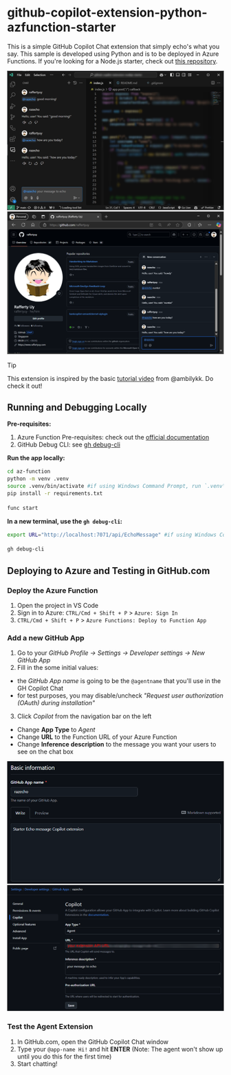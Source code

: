 # github-copilot-extension-python-azfunction-starter

This is a simple GitHub Copilot Chat extension that simply echo's what you say.
This sample is developed using Python and is to be deployed in Azure Functions. If you're looking for a Node.js starter, check out [this repository](https://github.com/raffertyuy/github-copilot-extension-azfunction-starter).

![Copilot Extension in VS Code](./media/vscode-chat.png)
![Copilot Extension in GitHub.com](./media/github-chat.png)

> [!TIP]
> This extension is inspired by the basic [tutorial video](https://youtu.be/ky5TMI9skLE) from @ambilykk. Do check it out!

## Running and Debugging Locally
**Pre-requisites:**
1. Azure Function Pre-requisites: check out the [official documentation](https://learn.microsoft.com/en-us/azure/azure-functions/create-first-function-vs-code-node?pivots=nodejs-model-v4)
2. GitHub Debug CLI: see [gh debug-cli](https://docs.github.com/en/copilot/building-copilot-extensions/debugging-your-github-copilot-extension)

**Run the app locally:**
```bash
cd az-function
python -m venv .venv
source .venv/bin/activate #if using Windows Command Prompt, run `.venv\Scripts\activate`
pip install -r requirements.txt

func start
```

**In a new terminal, use the `gh debug-cli`:**
```bash
export URL="http://localhost:7071/api/EchoMessage" #if using Windows Command Prompt, use `set` instead of `export`

gh debug-cli
```

## Deploying to Azure and Testing in GitHub.com
### Deploy the Azure Function
1. Open the project in VS Code
2. Sign in to Azure: `CTRL/Cmd + Shift + P` > `Azure: Sign In`
3. `CTRL/Cmd + Shift + P` > `Azure Functions: Deploy to Function App`

### Add a new GitHub App
1. Go to your _GitHub Profile → Settings → Developer settings → New GitHub App_
2. Fill in the some initial values:
  - the _GitHub App name_ is going to be the `@agentname` that you'll use in the GH Copilot Chat
  - for test purposes, you may disable/uncheck _"Request user authorization (OAuth) during installation"_
3. Click _Copilot_ from the navigation bar on the left
  - Change **App Type** to _Agent_
  - Change **URL** to the Function URL of your Azure Function
  - Change **Inference description** to the message you want your users to see on the chat box

![New GitHub App](./media/github-app-name.png)
![New GitHub App - Copilot](./media/github-app-copilot-settings.png)

### Test the Agent Extension
1. In GitHub.com, open the GitHub Copilot Chat window
2. Type your `@app-name Hi!` and hit **ENTER** (Note: The agent won't show up until you do this for the first time)
3. Start chatting!